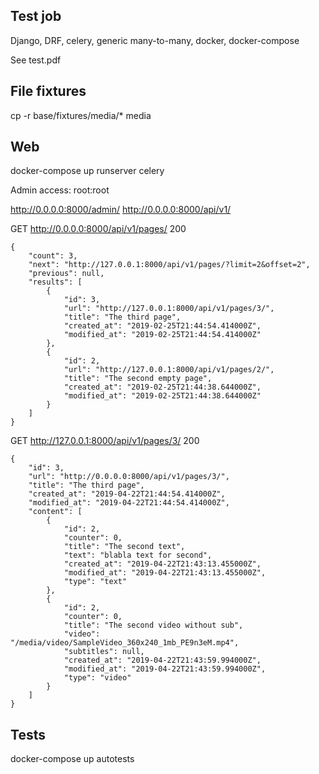 Test job
-

Django, DRF, celery, generic many-to-many, docker, docker-compose

See test.pdf

File fixtures
-

cp -r base/fixtures/media/* media

Web
-

docker-compose up runserver celery

Admin access: root:root

http://0.0.0.0:8000/admin/
http://0.0.0.0:8000/api/v1/

GET http://0.0.0.0:8000/api/v1/pages/ 200

```
{
    "count": 3,
    "next": "http://127.0.0.1:8000/api/v1/pages/?limit=2&offset=2",
    "previous": null,
    "results": [
        {
            "id": 3,
            "url": "http://127.0.0.1:8000/api/v1/pages/3/",
            "title": "The third page",
            "created_at": "2019-02-25T21:44:54.414000Z",
            "modified_at": "2019-02-25T21:44:54.414000Z"
        },
        {
            "id": 2,
            "url": "http://127.0.0.1:8000/api/v1/pages/2/",
            "title": "The second empty page",
            "created_at": "2019-02-25T21:44:38.644000Z",
            "modified_at": "2019-02-25T21:44:38.644000Z"
        }
    ]
}
```

GET http://127.0.0.1:8000/api/v1/pages/3/ 200

```
{
    "id": 3,
    "url": "http://0.0.0.0:8000/api/v1/pages/3/",
    "title": "The third page",
    "created_at": "2019-04-22T21:44:54.414000Z",
    "modified_at": "2019-04-22T21:44:54.414000Z",
    "content": [
        {
            "id": 2,
            "counter": 0,
            "title": "The second text",
            "text": "blabla text for second",
            "created_at": "2019-04-22T21:43:13.455000Z",
            "modified_at": "2019-04-22T21:43:13.455000Z",
            "type": "text"
        },
        {
            "id": 2,
            "counter": 0,
            "title": "The second video without sub",
            "video": "/media/video/SampleVideo_360x240_1mb_PE9n3eM.mp4",
            "subtitles": null,
            "created_at": "2019-04-22T21:43:59.994000Z",
            "modified_at": "2019-04-22T21:43:59.994000Z",
            "type": "video"
        }
    ]
}
```


Tests
-

docker-compose up autotests
